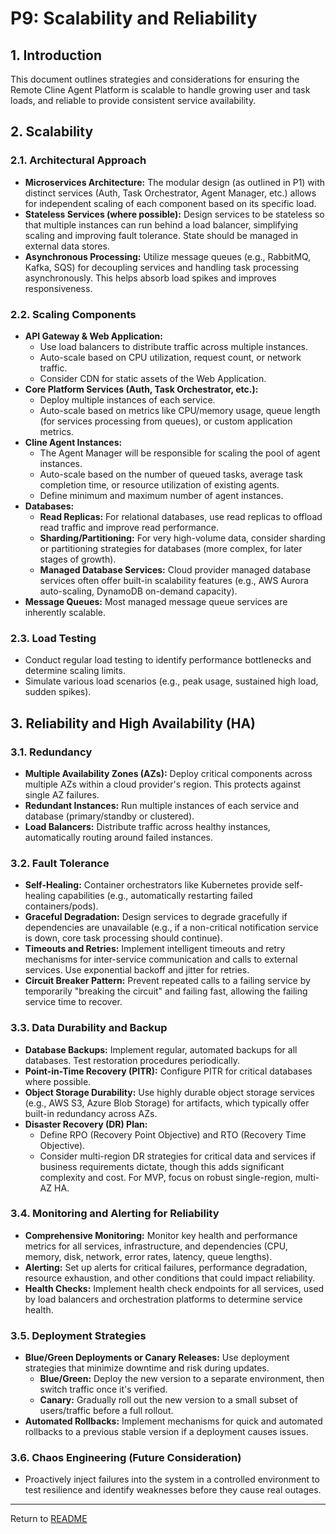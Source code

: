 # P9: Scalability and Reliability

## 1. Introduction

This document outlines strategies and considerations for ensuring the Remote Cline Agent Platform is scalable to handle growing user and task loads, and reliable to provide consistent service availability.

## 2. Scalability

### 2.1. Architectural Approach

*   **Microservices Architecture:** The modular design (as outlined in P1) with distinct services (Auth, Task Orchestrator, Agent Manager, etc.) allows for independent scaling of each component based on its specific load.
*   **Stateless Services (where possible):** Design services to be stateless so that multiple instances can run behind a load balancer, simplifying scaling and improving fault tolerance. State should be managed in external data stores.
*   **Asynchronous Processing:** Utilize message queues (e.g., RabbitMQ, Kafka, SQS) for decoupling services and handling task processing asynchronously. This helps absorb load spikes and improves responsiveness.

### 2.2. Scaling Components

*   **API Gateway & Web Application:**
    *   Use load balancers to distribute traffic across multiple instances.
    *   Auto-scale based on CPU utilization, request count, or network traffic.
    *   Consider CDN for static assets of the Web Application.
*   **Core Platform Services (Auth, Task Orchestrator, etc.):**
    *   Deploy multiple instances of each service.
    *   Auto-scale based on metrics like CPU/memory usage, queue length (for services processing from queues), or custom application metrics.
*   **Cline Agent Instances:**
    *   The Agent Manager will be responsible for scaling the pool of agent instances.
    *   Auto-scale based on the number of queued tasks, average task completion time, or resource utilization of existing agents.
    *   Define minimum and maximum number of agent instances.
*   **Databases:**
    *   **Read Replicas:** For relational databases, use read replicas to offload read traffic and improve read performance.
    *   **Sharding/Partitioning:** For very high-volume data, consider sharding or partitioning strategies for databases (more complex, for later stages of growth).
    *   **Managed Database Services:** Cloud provider managed database services often offer built-in scalability features (e.g., AWS Aurora auto-scaling, DynamoDB on-demand capacity).
*   **Message Queues:** Most managed message queue services are inherently scalable.

### 2.3. Load Testing

*   Conduct regular load testing to identify performance bottlenecks and determine scaling limits.
*   Simulate various load scenarios (e.g., peak usage, sustained high load, sudden spikes).

## 3. Reliability and High Availability (HA)

### 3.1. Redundancy

*   **Multiple Availability Zones (AZs):** Deploy critical components across multiple AZs within a cloud provider's region. This protects against single AZ failures.
*   **Redundant Instances:** Run multiple instances of each service and database (primary/standby or clustered).
*   **Load Balancers:** Distribute traffic across healthy instances, automatically routing around failed instances.

### 3.2. Fault Tolerance

*   **Self-Healing:** Container orchestrators like Kubernetes provide self-healing capabilities (e.g., automatically restarting failed containers/pods).
*   **Graceful Degradation:** Design services to degrade gracefully if dependencies are unavailable (e.g., if a non-critical notification service is down, core task processing should continue).
*   **Timeouts and Retries:** Implement intelligent timeouts and retry mechanisms for inter-service communication and calls to external services. Use exponential backoff and jitter for retries.
*   **Circuit Breaker Pattern:** Prevent repeated calls to a failing service by temporarily "breaking the circuit" and failing fast, allowing the failing service time to recover.

### 3.3. Data Durability and Backup

*   **Database Backups:** Implement regular, automated backups for all databases. Test restoration procedures periodically.
*   **Point-in-Time Recovery (PITR):** Configure PITR for critical databases where possible.
*   **Object Storage Durability:** Use highly durable object storage services (e.g., AWS S3, Azure Blob Storage) for artifacts, which typically offer built-in redundancy across AZs.
*   **Disaster Recovery (DR) Plan:**
    *   Define RPO (Recovery Point Objective) and RTO (Recovery Time Objective).
    *   Consider multi-region DR strategies for critical data and services if business requirements dictate, though this adds significant complexity and cost. For MVP, focus on robust single-region, multi-AZ HA.

### 3.4. Monitoring and Alerting for Reliability

*   **Comprehensive Monitoring:** Monitor key health and performance metrics for all services, infrastructure, and dependencies (CPU, memory, disk, network, error rates, latency, queue lengths).
*   **Alerting:** Set up alerts for critical failures, performance degradation, resource exhaustion, and other conditions that could impact reliability.
*   **Health Checks:** Implement health check endpoints for all services, used by load balancers and orchestration platforms to determine service health.

### 3.5. Deployment Strategies

*   **Blue/Green Deployments or Canary Releases:** Use deployment strategies that minimize downtime and risk during updates.
    *   **Blue/Green:** Deploy the new version to a separate environment, then switch traffic once it's verified.
    *   **Canary:** Gradually roll out the new version to a small subset of users/traffic before a full rollout.
*   **Automated Rollbacks:** Implement mechanisms for quick and automated rollbacks to a previous stable version if a deployment causes issues.

### 3.6. Chaos Engineering (Future Consideration)

*   Proactively inject failures into the system in a controlled environment to test resilience and identify weaknesses before they cause real outages.

---
Return to [README](../README.md)
